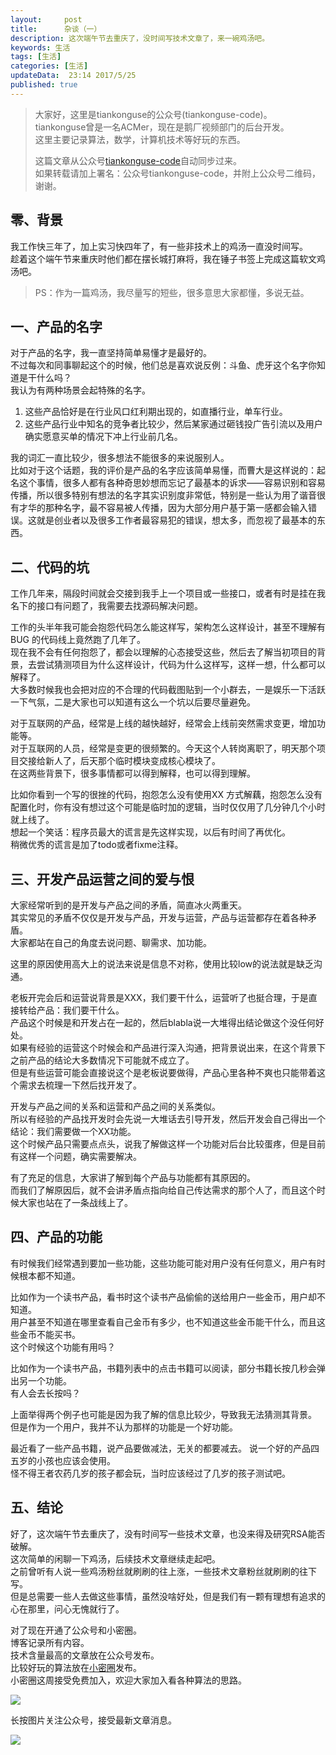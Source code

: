 ```yaml
---  
layout:     post  
title:      杂谈（一）
description: 这次端午节去重庆了，没时间写技术文章了，来一碗鸡汤吧。  
keywords: 生活  
tags: [生活]  
categories: [生活]  
updateData:  23:14 2017/5/25
published: true  
---  
```

  
  
>   
> 大家好，这里是tiankonguse的公众号(tiankonguse-code)。    
> tiankonguse曾是一名ACMer，现在是鹅厂视频部门的后台开发。    
> 这里主要记录算法，数学，计算机技术等好玩的东西。   
>      
> 这篇文章从公众号[tiankonguse-code](http://mp.weixin.qq.com/s/kjuZuB6l80e49rP_cJEr_g)自动同步过来。    
> 如果转载请加上署名：公众号tiankonguse-code，并附上公众号二维码，谢谢。    
>    
  
  
## 零、背景

我工作快三年了，加上实习快四年了，有一些非技术上的鸡汤一直没时间写。  
趁着这个端午节来重庆时他们都在摆长城打麻将，我在锤子书签上完成这篇软文鸡汤吧。  

> PS：作为一篇鸡汤，我尽量写的短些，很多意思大家都懂，多说无益。  


## 一、产品的名字  

对于产品的名字，我一直坚持简单易懂才是最好的。  
不过每次和同事聊起这个的时候，他们总是喜欢说反例：斗鱼、虎牙这个名字你知道是干什么吗？  
我认为有两种场景会起特殊的名字。  

1. 这些产品恰好是在行业风口红利期出现的，如直播行业，单车行业。  
2. 这些产品行业中知名的竞争者比较少，然后某家通过砸钱投广告引流以及用户确实愿意买单的情况下冲上行业前几名。  

我的词汇一直比较少，很多想法不能很多的来说服别人。  
比如对于这个话题，我的评价是产品的名字应该简单易懂，而曹大是这样说的：起名这个事情，很多人都有各种奇思妙想而忘记了最基本的诉求——容易识别和容易传播，所以很多特别有想法的名字其实识别度非常低，特别是一些认为用了谐音很有才华的那种名字，最不容易被人传播，因为大部分用户基于第一感都会输入错误。这就是创业者以及很多工作者最容易犯的错误，想太多，而忽视了最基本的东西。   


##  二、代码的坑  

工作几年来，隔段时间就会交接到我手上一个项目或一些接口，或者有时是挂在我名下的接口有问题了，我需要去找源码解决问题。  

工作的头半年我可能会抱怨代码怎么能这样写，架构怎么这样设计，甚至不理解有BUG 的代码线上竟然跑了几年了。  
现在我不会有任何抱怨了，都会以理解的心态接受这些，然后去了解当初项目的背景，去尝试猜测项目为什么这样设计，代码为什么这样写，这样一想，什么都可以解释了。  
大多数时候我也会把对应的不合理的代码截图贴到一个小群去，一是娱乐一下活跃一下气氛，二是大家也可以知道有这么一个坑以后要尽量避免。  


对于互联网的产品，经常是上线的越快越好，经常会上线前突然需求变更，增加功能等。  
对于互联网的人员，经常是变更的很频繁的。今天这个人转岗离职了，明天那个项目交接给新人了，后天那个临时模块变成核心模块了。  
在这两些背景下，很多事情都可以得到解释，也可以得到理解。  


比如你看到一个写的很挫的代码，抱怨怎么没有使用XX 方式解藕，抱怨怎么没有配置化时，你有没有想过这个可能是临时加的逻辑，当时仅仅用了几分钟几个小时就上线了。  
想起一个笑话：程序员最大的谎言是先这样实现，以后有时间了再优化。  
稍微优秀的谎言是加了todo或者fixme注释。  


## 三、开发产品运营之间的爱与恨

大家经常听到的是开发与产品之间的矛盾，简直冰火两重天。    
其实常见的矛盾不仅仅是开发与产品，开发与运营，产品与运营都存在着各种矛盾。    
大家都站在自己的角度去说问题、聊需求、加功能。   


这里的原因使用高大上的说法来说是信息不对称，使用比较low的说法就是缺乏沟通。   


老板开完会后和运营说背景是XXX，我们要干什么，运营听了也挺合理，于是直接转给产品：我们要干什么。  
产品这个时候是和开发占在一起的，然后blabla说一大堆得出结论做这个没任何好处。  
如果有经验的运营这个时候会和产品进行深入沟通，把背景说出来，在这个背景下之前产品的结论大多数情况下可能就不成立了。  
但是有些运营可能会直接说这个是老板说要做得，产品心里各种不爽也只能带着这个需求去梳理一下然后找开发了。  


开发与产品之间的关系和运营和产品之间的关系类似。   
所以有经验的产品找开发时会先说一大堆话去引导开发，然后开发会自己得出一个结论：我们需要做一个XX功能。   
这个时候产品只需要点点头，说我了解做这样一个功能对后台比较蛋疼，但是目前有这样一个问题，确实需要解决。   


有了充足的信息，大家讲了解到每个产品与功能都有其原因的。   
而我们了解原因后，就不会讲矛盾点指向给自己传达需求的那个人了，而且这个时候大家也站在了一条战线上了。   



## 四、产品的功能


有时候我们经常遇到要加一些功能，这些功能可能对用户没有任何意义，用户有时候根本都不知道。  

比如作为一个读书产品，看书时这个读书产品偷偷的送给用户一些金币，用户却不知道。    
用户甚至不知道在哪里查看自己金币有多少，也不知道这些金币能干什么，而且这些金币不能买书。  
这个时候这个功能有用吗？  


比如作为一个读书产品，书籍列表中的点击书籍可以阅读，部分书籍长按几秒会弹出另一个功能。  
有人会去长按吗？  


上面举得两个例子也可能是因为我了解的信息比较少，导致我无法猜测其背景。  
但是作为一个用户，我并不认为那样的功能是一个好功能。  


最近看了一些产品书籍，说产品要做减法，无关的都要减去。 说一个好的产品四五岁的小孩也应该会使用。  
怪不得王者农药几岁的孩子都会玩，当时应该经过了几岁的孩子测试吧。  

  
## 五、结论


好了，这次端午节去重庆了，没有时间写一些技术文章，也没来得及研究RSA能否破解。  
这次简单的闲聊一下鸡汤，后续技术文章继续走起吧。  
之前曾听有人说一些鸡汤粉丝就刷刷的往上涨，一些技术文章粉丝就刷刷的往下写。  
但是总需要一些人去做这些事情，虽然没啥好处，但是我们有一颗有理想有追求的心在那里，问心无愧就行了。  



对了现在开通了公众号和小密圈。  
博客记录所有内容。  
技术含量最高的文章放在公众号发布。  
比较好玩的算法放在[小密圈](https://wx.xiaomiquan.com/mweb/views/joingroup/join_group.html?group_id=281548515451&secret=r0krqw9fw0at24vxjxo1uo4k0h4lfe47&extra=d67ce0c25ec91252b3af846a10154c9e9d4cb50c763fee178acd68cd2c2e09ee)发布。  
小密圈这周接受免费加入，欢迎大家加入看各种算法的思路。  

![](//res.tiankonguse.com/images/suanfa_xiaomiquan.jpg)  
  
  
长按图片关注公众号，接受最新文章消息。   
  
![](//res.tiankonguse.com/images/weixin-50cm.jpg)  
  
  
  
